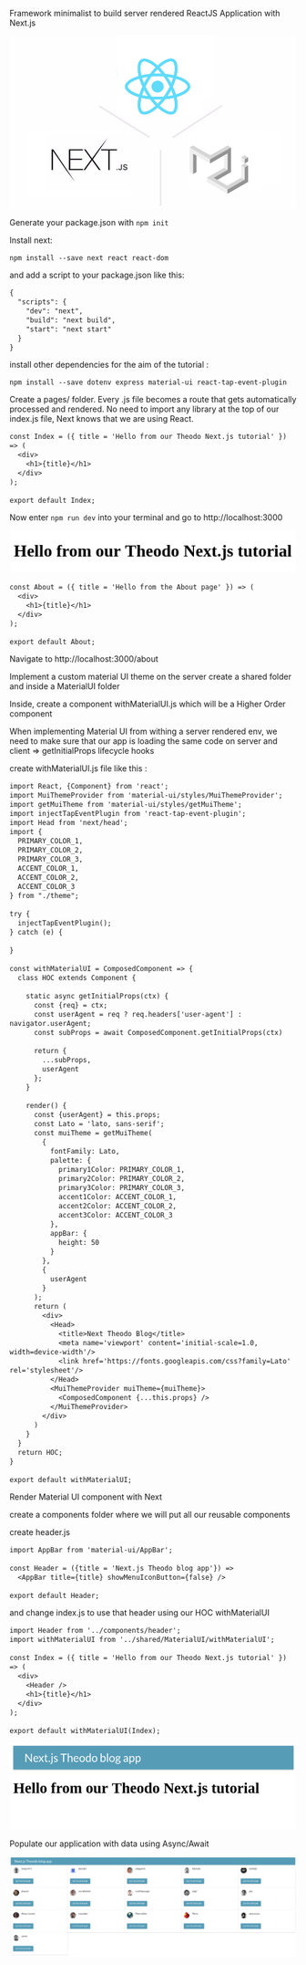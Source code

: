 Framework minimalist to build server rendered ReactJS Application with Next.js

![3 logos](assets/logos.png?raw=true "Technologies we're gonna use")

Generate your package.json with ```npm init```

Install next:
```
npm install --save next react react-dom
```

and add a script to your package.json like this:

```
{
  "scripts": {
    "dev": "next",
    "build": "next build",
    "start": "next start"
  }
}
```

install other dependencies for the aim of the tutorial :
```
npm install --save dotenv express material-ui react-tap-event-plugin
```

Create a pages/ folder. Every .js file becomes a route that gets automatically processed and rendered.
No need to import any library at the top of our index.js file, Next knows that we are using React.

```
const Index = ({ title = 'Hello from our Theodo Next.js tutorial' }) => (
  <div>
    <h1>{title}</h1>
  </div>
);

export default Index;
```

Now enter ```npm run dev``` into your terminal and go to http://localhost:3000

![Hello World Result](assets/1.png?raw=true "Hello World Result")

```
const About = ({ title = 'Hello from the About page' }) => (
  <div>
    <h1>{title}</h1>
  </div>
);

export default About;
```

Navigate to http://localhost:3000/about

Implement a custom material UI theme on the server
create a shared folder and inside a MaterialUI folder

Inside, create a component withMaterialUI.js which will be a Higher Order component

When implementing  Material UI from withing a server rendered env, we need to make sure that our app is loading the same code on server and client
=> getInitialProps lifecycle hooks

create withMaterialUI.js file like this :

```
import React, {Component} from 'react';
import MuiThemeProvider from 'material-ui/styles/MuiThemeProvider';
import getMuiTheme from 'material-ui/styles/getMuiTheme';
import injectTapEventPlugin from 'react-tap-event-plugin';
import Head from 'next/head';
import {
  PRIMARY_COLOR_1,
  PRIMARY_COLOR_2,
  PRIMARY_COLOR_3,
  ACCENT_COLOR_1,
  ACCENT_COLOR_2,
  ACCENT_COLOR_3
} from "./theme";

try {
  injectTapEventPlugin();
} catch (e) {

}

const withMaterialUI = ComposedComponent => {
  class HOC extends Component {

    static async getInitialProps(ctx) {
      const {req} = ctx;
      const userAgent = req ? req.headers['user-agent'] : navigator.userAgent;
      const subProps = await ComposedComponent.getInitialProps(ctx)

      return {
        ...subProps,
        userAgent
      };
    }

    render() {
      const {userAgent} = this.props;
      const Lato = 'lato, sans-serif';
      const muiTheme = getMuiTheme(
        {
          fontFamily: Lato,
          palette: {
            primary1Color: PRIMARY_COLOR_1,
            primary2Color: PRIMARY_COLOR_2,
            primary3Color: PRIMARY_COLOR_3,
            accent1Color: ACCENT_COLOR_1,
            accent2Color: ACCENT_COLOR_2,
            accent3Color: ACCENT_COLOR_3
          },
          appBar: {
            height: 50
          }
        },
        {
          userAgent
        }
      );
      return (
        <div>
          <Head>
            <title>Next Theodo Blog</title>
            <meta name='viewport' content='initial-scale=1.0, width=device-width'/>
            <link href='https://fonts.googleapis.com/css?family=Lato' rel='stylesheet'/>
          </Head>
          <MuiThemeProvider muiTheme={muiTheme}>
            <ComposedComponent {...this.props} />
          </MuiThemeProvider>
        </div>
      )
    }
  }
  return HOC;
}

export default withMaterialUI;
```


Render Material UI component with Next

create a components folder where we will put all our reusable components

create header.js
```
import AppBar from 'material-ui/AppBar';

const Header = ({title = 'Next.js Theodo blog app'}) =>
  <AppBar title={title} showMenuIconButton={false} />

export default Header;
```

and change index.js to use that header using our HOC withMaterialUI
```
import Header from '../components/header';
import withMaterialUI from '../shared/MaterialUI/withMaterialUI';

const Index = ({ title = 'Hello from our Theodo Next.js tutorial' }) => (
  <div>
    <Header />
    <h1>{title}</h1>
  </div>
);

export default withMaterialUI(Index);

```

![First Material UI Result](assets/2.png?raw=true "First Material UI Result")


Populate our application with data using Async/Await

![API Data Result](assets/3.png?raw=true "Theodo Github API Result")






